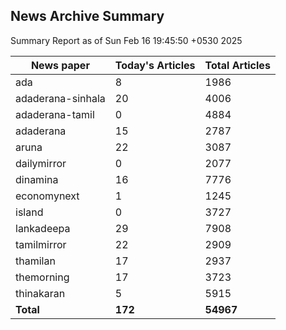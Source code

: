 <!-- @format -->
## News Archive Summary

Summary Report as of Sun Feb 16 19:45:50 +0530 2025

| News paper         | Today's Articles | Total Articles |
|--------------------|------------------|----------------|
| ada               | 8          | 1986        |
| adaderana-sinhala               | 20          | 4006        |
| adaderana-tamil               | 0          | 4884        |
| adaderana               | 15          | 2787        |
| aruna               | 22          | 3087        |
| dailymirror               | 0          | 2077        |
| dinamina               | 16          | 7776        |
| economynext               | 1          | 1245        |
| island               | 0          | 3727        |
| lankadeepa               | 29          | 7908        |
| tamilmirror               | 22          | 2909        |
| thamilan               | 17          | 2937        |
| themorning               | 17          | 3723        |
| thinakaran               | 5          | 5915        |
| **Total**          | **172**      | **54967** |


